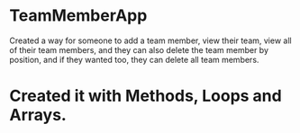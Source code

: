 # TeamMemberApp

Created a way for someone to add a team member, view their team, view all of their team members, and they can also delete the team member by position, and if they wanted too, they can delete all team members.

# Created it with Methods, Loops and Arrays.
